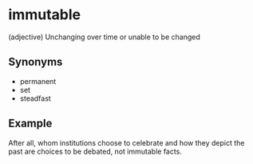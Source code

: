 # immutable

(adjective) Unchanging over time or unable to be changed

## Synonyms

+ permanent
+ set
+ steadfast

## Example

After all, whom institutions choose to celebrate and how they depict the past are choices to be debated, not immutable facts.
